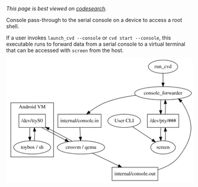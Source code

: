 _This page is best viewed on [codesearch]._

Console pass-through to the serial console on a device to access a root shell.

If a user invokes `launch_cvd --console` or `cvd start --console`, this
executable runs to forward data from a serial console to a virtual terminal
that can be accessed with `screen` from the host.

![linkage](./linkage.svg)

[codesearch]: https://cs.android.com/android/platform/superproject/+/master:device/google/cuttlefish/host/commands/console_forwarder/README.md
